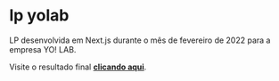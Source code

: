 # lp yolab

LP desenvolvida em Next.js durante o mês de fevereiro de 2022 para a empresa YO! LAB.

Visite o resultado final **[clicando aqui](https://yolab-dev-gh.vercel.app/)**.
